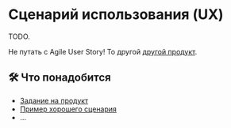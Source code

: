 # Сценарий использования (UX)

TODO.

Не путать с Agile User Story! То другой [другой продукт](/products/dvmn_org/agile-user-story/).

## 🛠️ Что понадобится

- [Задание на продукт](./assignment.yaml)
- [Пример хорошего сценария](./example.md)
- …